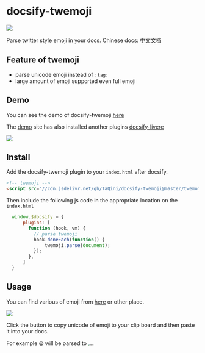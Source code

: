 # docsify-twemoji

![](http://image.taqini.space/img/20200408231432.png)

Parse twitter style emoji in your docs. Chinese docs: [中文文档](http://taqini.space/2020/04/08/docsify-plugins/#twemoji)

## Feature of twemoji

- parse unicode emoji instead of `:tag:`
- large amount of emoji supported even full emoji

## Demo

You can see the demo of docsify-twemoji [here](http://note.taqini.space/) 

The [demo](http://note.taqini.space/)  site has also installed another plugins [docsify-livere](https://github.com/TaQini/docsify-livere)

![](http://image.taqini.space/img/20200408220415.png)



## Install

Add the docsify-twemoji plugin to your `index.html` after docsify.

```html
<!-- twemoji -->
<script src="//cdn.jsdelivr.net/gh/TaQini/docsify-twemoji@master/twemoji.min.js"></script>
```

Then include the following js code in the appropriate location on the `index.html`

```javascript
  window.$docsify = {
      plugins: [
        function (hook, vm) {
          // parse twemoji
          hook.doneEach(function() {
              twemoji.parse(document);
          });
        },
      ]
  }
```

## Usage

You can find various of emoji from [here](https://emojipedia.org/) or other place.

![](http://image.taqini.space/img/20200408215449.png)

Click the button to copy unicode of emoji to your clip board and then paste it into your docs.

For example `😀` will be parsed to <img src="https://twemoji.maxcdn.com/v/12.1.5/72x72/1f600.png" alt="happy" style="zoom:25%;" />

